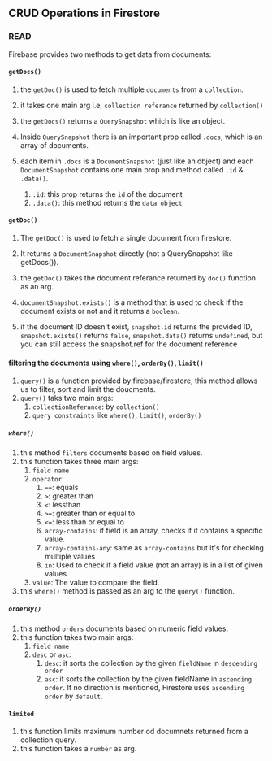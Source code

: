 ## CRUD Operations in Firestore

### READ
Firebase provides two methods to get data from documents:

#### `getDocs()`
1. the `getDoc()` is used to fetch multiple `documents` from a `collection`.

2. it takes one main arg i.e, `collection referance` returned by `collection()`

3. the `getDocs()` returns a `QuerySnapshot` which is like an object.
4. Inside `QuerySnapshot` there is an important prop called `.docs`, which is an array of documents.
5. each item in `.docs` is a `DocumentSnapshot` (just like an object) and each `DocumentSnapshot` contains one main prop and method called `.id` & `.data()`.
    1. `.id`: this prop returns the `id` of the document
    2. `.data()`: this method returns the `data object`

#### `getDoc()`
1. The `getDoc()` is used to fetch a single document from firestore.

2.  It returns a `DocumentSnapshot` directly (not a QuerySnapshot like getDocs()).

3. the `getDoc()` takes the document referance returned by `doc()` function as an arg.

4. `documentSnapshot.exists()` is a method that is used to check if the document exists or not and it returns a `boolean`.

5. if the document ID doesn't exist, `snapshot.id` returns the provided ID, `snapshot.exists()` returns `false`, `snapshot.data()` returns `undefined`, but you can still access the snapshot.ref for the document reference

#### filtering the documents using `where()`, `orderBy()`, `limit()`
1. `query()` is a function provided by firebase/firestore, this method allows us to filter, sort and limit the doucments.
2. `query()` taks two main args:
    1. `collectionReferance`: by `collection()`
    2. `query constraints` like `where()`, `limit()`, `orderBy()`

##### `where()`
1. this method `filters` documents based on field values.
2. this function takes three main args:
    1. `field name`
    2. `operator`: 
        1. `==`: equals
        2. `>`: greater than
        3. `<`: lessthan
        4. `>=`: greater than or equal to
        5. `<=`: less than or equal to
        6. `array-contains`: if field is an array, checks if it contains a specific value.
        7. `array-contains-any`: same as `array-contains` but it's for checking multiple values
        8. `in`: Used to check if a field value (not an array) is in a list of given values
    3. `value`: The value to compare the field.
4. this `where()` method is passed as an arg to the `query()` function.

##### `orderBy()`
1. this method `orders` documents based on numeric field values.
2. this function takes two main args:
    1. `field name`
    2. `desc` or `asc`: 
        1. `desc`: it sorts the collection by the given `fieldName` in `descending order`
        2. `asc`: it sorts the collection by the given fieldName in `ascending order`. If no direction is mentioned, Firestore uses `ascending order` by `default`.
#### `limited`
1. this function limits maximum number od documnets returned from a collection query.
2. this function takes a `number` as arg.